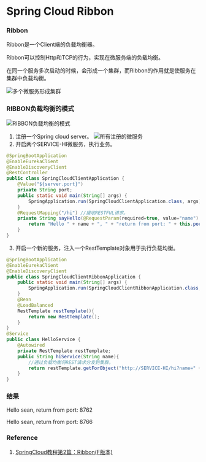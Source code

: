 # Spring Cloud Ribbon

### Ribbon
Ribbon是一个Client端的负载均衡器。

Ribbon可以控制Http和TCP的行为，实现在微服务端的负载均衡。

在同一个服务多次启动的时候，会形成一个集群，而Ribbon的作用就是使服务在集群中负载均衡。

![多个微服务形成集群](https://i.imgur.com/8ujJBVQ.png)

### RIBBON负载均衡的模式
![RIBBON负载均衡的模式](https://i.imgur.com/ASLwA0Z.png)

1. 注册一个Spring cloud server。
![所有注册的微服务](https://i.imgur.com/3cvZ31X.png)
2. 开启两个SERVICE-HI微服务，执行业务。
```Java
@SpringBootApplication
@EnableEurekaClient
@EnableDiscoveryClient
@RestController
public class SpringCloudClientApplication {
	@Value("${server.port}")
	private String port;
	public static void main(String[] args) {
		SpringApplication.run(SpringCloudClientApplication.class, args);
	}
	@RequestMapping("/hi") //接收RESTFUL请求。
	private String sayHello(@RequestParam(required=true, value="name") String name){
		return "Hello " + name + ", " + "return from port: " + this.port;
	}
}
```

3. 开启一个新的服务，注入一个RestTemplate对象用于执行负载均衡。
```Java
@SpringBootApplication
@EnableEurekaClient
@EnableDiscoveryClient
public class SpringCloudClientRibbonApplication {
	public static void main(String[] args) {
		SpringApplication.run(SpringCloudClientRibbonApplication.class, args);
	}
	@Bean
	@LoadBalanced
	RestTemplate restTemplate(){
		return new RestTemplate();
	}
}
@Service
public class HelloService {
	@Autowired
	private RestTemplate restTemplate;
	public String hiService(String name){
		//通过负载均衡将REST请求分发到集群。
		return restTemplate.getForObject("http://SERVICE-HI/hi?name=" + name, String.class);
	}
}
```

### 结果
Hello sean, return from port: 8762

Hello sean, return from port: 8766

### Reference
1. [SpringCloud教程第2篇：Ribbon(F版本)](https://www.fangzhipeng.com/springcloud/2018/08/30/sc-f2-ribbon/)